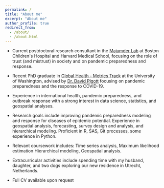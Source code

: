 ```yaml
---
permalink: /
title: "About me"
excerpt: "About me"
author_profile: true
redirect_from: 
  - /about/
  - /about.html
---
```


* Current postdoctoral research consultant in the [Majumder Lab](https://lab.maimunamajumder.com/) at Boston Children's Hospital and Harvard Medical School, focusing on the role of trust (and mistrust) in society and on pandemic preparedness and response. 

* Recent PhD graduate in [Global Health - Metrics Track](https://globalhealth.washington.edu/education-training/phd-gh) at the University of Washington, advised by [Dr. David Pigott](https://globalhealth.washington.edu/faculty/david-pigott) focusing on pandemic preparedness and the response to COVID-19. 

* Experience in international health, pandemic preparedness, and outbreak response with a strong interest in data science, statistics, and geospatial analyses.

* Research goals include improving pandemic preparedness modeling and response for diseases of epidemic potential.
Experience in geospatial analysis, forecasting, survey design and analysis, and hierarchical modeling. Proficient in R, SAS, Git processes, some experience in Python. 

* Relevant coursework includes: Time series analysis, Maximum likelihood estimation Hierarchical modeling, Geospatial analysis.

* Extracurricular activities include spending time with my husband, daughter, and two dogs exploring our new residence in Utrecht, Netherlands.

* Full CV available upon request

